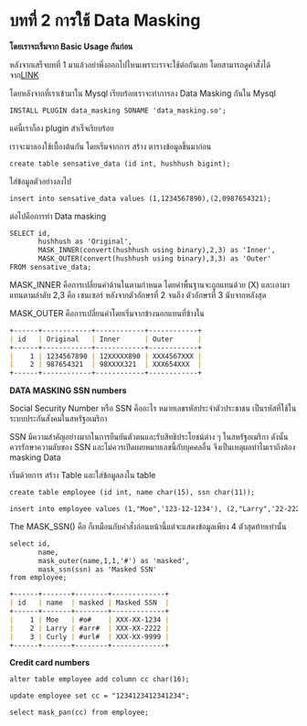 # บทที่ 2 การใช้ Data Masking 

**โดยเราจะเริ่มจาก Basic Usage กันก่อน**


หลังจากเสร็จบทที่ 1 มาแล้วอย่าพึ่งออกไปไหนเพราะเราจะใช้ต่อกันเลย โดยสามารถดูคำสั่งได้จาก[LINK](https://www.percona.com/blog/data-masking-with-percona-server-for-mysql-an-enterprise-feature-at-a-community-price/)

โดยหลังจากที่เราเข้ามาใน Mysql เรียบร้อยเราจะทำการลง Data Masking กันใน Mysql 

``````markdown
INSTALL PLUGIN data_masking SONAME 'data_masking.so';
``````
แค่นี้เราก็ลง plugin สำเร็จเรียบร้อย

เราจะมาลองใช้เบื้องต้นกัน โดยเริ่มจากการ สร้าง ตารางข้อมูลขึ้นมาก่อน
``````markdown
create table sensative_data (id int, hushhush bigint);
``````

ใส่ข้อมูลตัวอย่างลงไป

``````markdown
insert into sensative_data values (1,1234567890),(2,0987654321);
``````

ต่อไปคือการทำ Data masking 
``````markdown
SELECT id, 
       hushhush as 'Original', 
       MASK_INNER(convert(hushhush using binary),2,3) as 'Inner', 
       MASK_OUTER(convert(hushhush using binary),3,3) as 'Outer' 
FROM sensative_data;
``````
MASK_INNER คือการเปลี่ยนคำด้านในตามกำหนด โดยค่าพื้นฐานจะถูกแทนด้วย (X) และเอามาแทนตามลำดับ 2,3 คือ เซนเซอร์ หลังจากตัวอักษรที่ 2 จนถึง ตัวอักษรที่ 3 นับจากหลังสุด

MASK_OUTER คือการเปลี่ยนคำโดยเริ่มจากข้างนอกแทนที่ข้างใน

``````markdown
+------+------------+------------+------------+
| id   | Original   | Inner      | Outer      |
+------+------------+------------+------------+
|    1 | 1234567890 | 12XXXXX890 | XXX4567XXX |
|    2 | 987654321  | 98XXXX321  | XXX654XXX  |
+------+------------+------------+------------+
``````

**DATA MASKING SSN numbers**

Social Security Number หรือ SSN คืออะไร หมายเลขรหัสประจำตัวประชาชน เป็นรหัสที่ใช้ในระบบประกันสังคมในสหรัฐอเมริกา

SSN มีความสำคัญอย่างมากในการยืนยันตัวตนและรับสิทธิประโยชน์ต่าง ๆ ในสหรัฐอเมริกา ดังนั้น ควรรักษาความลับของ SSN และไม่ควรเปิดเผยหมายเลขนี้กับบุคคลอื่น จึงเป็นเหตุผลทำไมเราถึงต้อง masking Data

เริ่มด้วยการ สร้าง Table และใส่ข้อมูลลงใน table

``````markdown
create table employee (id int, name char(15), ssn char(11));
``````

``````markdown
insert into employee values (1,"Moe",'123-12-1234'), (2,"Larry",'22-222-2222'),(3,'Curly','99-999-9999');
``````

The MASK_SSN() คือ ก็เหมือนกับคำสั่งก่อนหน้านี้แต่จะแสดงข้อมูลเพียง 4 ตัวสุดท้ายเท่านั้น

``````markdown
select id, 
       name, 
       mask_outer(name,1,1,'#') as 'masked', 
       mask_ssn(ssn) as 'Masked SSN' 
from employee;
``````
``````markdown
+------+-------+--------+-------------+
| id   | name  | masked | Masked SSN  |
+------+-------+--------+-------------+
|    1 | Moe   | #o#    | XXX-XX-1234 |
|    2 | Larry | #arr#  | XXX-XX-2222 |
|    3 | Curly | #url#  | XXX-XX-9999 |
+------+-------+--------+-------------+
``````
**Credit card numbers**

``````markdown
alter table employee add column cc char(16);
``````

``````markdown
update employee set cc = "1234123412341234";
``````

``````markdown
select mask_pan(cc) from employee;
``````

